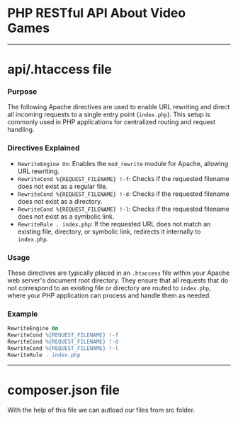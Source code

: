 # PHP RESTful API About Video Games
***
# api/.htaccess file
### Purpose

The following Apache directives are used to enable URL rewriting and direct all incoming requests to a single entry point (`index.php`). This setup is commonly used in PHP applications for centralized routing and request handling.

### Directives Explained

- `RewriteEngine On`: Enables the `mod_rewrite` module for Apache, allowing URL rewriting.
- `RewriteCond %{REQUEST_FILENAME} !-f`: Checks if the requested filename does not exist as a regular file.
- `RewriteCond %{REQUEST_FILENAME} !-d`: Checks if the requested filename does not exist as a directory.
- `RewriteCond %{REQUEST_FILENAME} !-l`: Checks if the requested filename does not exist as a symbolic link.
- `RewriteRule . index.php`: If the requested URL does not match an existing file, directory, or symbolic link, redirects it internally to `index.php`.

### Usage

These directives are typically placed in an `.htaccess` file within your Apache web server's document root directory. They ensure that all requests that do not correspond to an existing file or directory are routed to `index.php`, where your PHP application can process and handle them as needed.

### Example

```apache
RewriteEngine On
RewriteCond %{REQUEST_FILENAME} !-f
RewriteCond %{REQUEST_FILENAME} !-d
RewriteCond %{REQUEST_FILENAME} !-l
RewriteRule . index.php
```
***
# composer.json file
With the help of this file we can autload our files from src folder.


